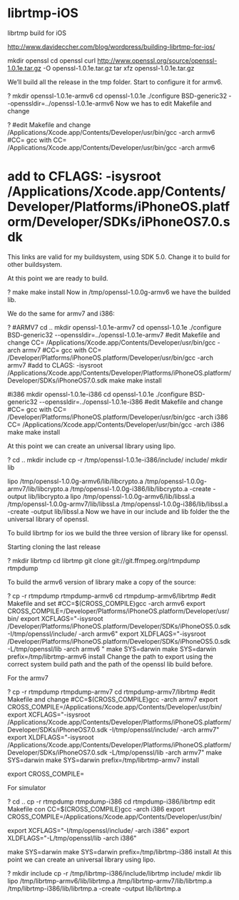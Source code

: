 librtmp-iOS
===========

librtmp build for iOS

http://www.davideccher.com/blog/wordpress/building-librtmp-for-ios/

mkdir openssl
cd openssl
curl http://www.openssl.org/source/openssl-1.0.1e.tar.gz -O openssl-1.0.1e.tar.gz
tar xfz openssl-1.0.1e.tar.gz

We’ll build all the release in the tmp folder.
Start to configure it for armv6.

?
mkdir openssl-1.0.1e-armv6
cd openssl-1.0.1e
./configure BSD-generic32 --openssldir=../openssl-1.0.1e-armv6
Now we has to edit Makefile and change


?
#edit Makefile and change
/Applications/Xcode.app/Contents/Developer/usr/bin/gcc -arch armv6
#CC= gcc with CC= /Applications/Xcode.app/Contents/Developer/usr/bin/gcc -arch armv6
# add to CFLAGS: -isysroot /Applications/Xcode.app/Contents/Developer/Platforms/iPhoneOS.platform/Developer/SDKs/iPhoneOS7.0.sdk
This links are valid for my buildsystem, using SDK 5.0. Change it to  build for other buildsystem.

At this point we are ready to build.

?
make
make install
Now in /tmp/openssl-1.0.0g-armv6 we have the builded lib.

We do the same for armv7 and i386:

?
#ARMV7
cd ..
mkdir openssl-1.0.1e-armv7
cd openssl-1.0.1e
./configure BSD-generic32 --openssldir=../openssl-1.0.1e-armv7
#edit Makefile and change
CC= /Applications/Xcode.app/Contents/Developer/usr/bin/gcc -arch armv7
#CC= gcc with CC= /Developer/Platforms/iPhoneOS.platform/Developer/usr/bin/gcc -arch armv7
#add to CLAGS: -isysroot /Applications/Xcode.app/Contents/Developer/Platforms/iPhoneOS.platform/Developer/SDKs/iPhoneOS7.0.sdk
make
make install
 
#i386
mkdir openssl-1.0.1e-i386
cd openssl-1.0.1e
./configure BSD-generic32 --openssldir=../openssl-1.0.1e-i386
#edit Makefile and change
#CC= gcc with CC= /Developer/Platforms/iPhoneOS.platform/Developer/usr/bin/gcc -arch i386
CC= /Applications/Xcode.app/Contents/Developer/usr/bin/gcc -arch i386
make
make install


At this point we can create an universal library using lipo.

?
cd ..
mkdir include
cp -r /tmp/openssl-1.0.1e-i386/include/ include/
mkdir lib
 
lipo /tmp/openssl-1.0.0g-armv6/lib/libcrypto.a /tmp/openssl-1.0.0g-armv7/lib/libcrypto.a /tmp/openssl-1.0.0g-i386/lib/libcrypto.a -create -output lib/libcrypto.a
lipo /tmp/openssl-1.0.0g-armv6/lib/libssl.a /tmp/openssl-1.0.0g-armv7/lib/libssl.a /tmp/openssl-1.0.0g-i386/lib/libssl.a -create -output lib/libssl.a
Now we have in our include and lib folder the the universal library of openssl.

To build librtmp for ios we build the three version of library like for openssl.

Starting cloning the last release

?
mkdir librtmp
cd librtmp
git clone git://git.ffmpeg.org/rtmpdump rtmpdump

To build the armv6 version of library make a copy of the source:

?
cp -r rtmpdump rtmpdump-armv6
cd rtmpdump-armv6/librtmp
#edit Makefile and set
#CC=$(CROSS_COMPILE)gcc -arch armv6
export CROSS_COMPILE=/Developer/Platforms/iPhoneOS.platform/Developer/usr/bin/
export XCFLAGS="-isysroot /Developer/Platforms/iPhoneOS.platform/Developer/SDKs/iPhoneOS5.0.sdk -I/tmp/openssl/include/ -arch armv6"
export XLDFLAGS="-isysroot /Developer/Platforms/iPhoneOS.platform/Developer/SDKs/iPhoneOS5.0.sdk -L/tmp/openssl/lib -arch armv6 "
make SYS=darwin
make SYS=darwin prefix=/tmp/librtmp-armv6 install
Change the path to export using the correct system build path  and the path of the openssl lib build before.


For the armv7

?
cp -r rtmpdump rtmpdump-armv7
cd rtmpdump-armv7/librtmp
#edit Makefile and change
#CC=$(CROSS_COMPILE)gcc -arch armv7
export CROSS_COMPILE=/Applications/Xcode.app/Contents/Developer/usr/bin/
export XCFLAGS="-isysroot /Applications/Xcode.app/Contents/Developer/Platforms/iPhoneOS.platform/Developer/SDKs/iPhoneOS7.0.sdk -I/tmp/openssl/include/ -arch armv7"
export XLDFLAGS="-isysroot /Applications/Xcode.app/Contents/Developer/Platforms/iPhoneOS.platform/Developer/SDKs/iPhoneOS7.0.sdk -L/tmp/openssl/lib -arch armv7"
make SYS=darwin
make SYS=darwin prefix=/tmp/librtmp-armv7 install

export CROSS_COMPILE=

For simulator

?
cd ..
cp -r rtmpdump rtmpdump-i386
cd rtmpdump-i386/librtmp
edit Makefile con
CC=$(CROSS_COMPILE)gcc -arch i386
export CROSS_COMPILE=/Applications/Xcode.app/Contents/Developer/usr/bin/

export XCFLAGS="-I/tmp/openssl/include/ -arch i386"
export XLDFLAGS="-L/tmp/openssl/lib -arch i386"

make SYS=darwin
make SYS=darwin prefix=/tmp/librtmp-i386 install
At this point we can create an universal library using lipo.

?
mkdir include
cp -r /tmp/librtmp-i386/include/librtmp include/
mkdir lib
lipo /tmp/librtmp-armv6/lib/librtmp.a /tmp/librtmp-armv7/lib/librtmp.a /tmp/librtmp-i386/lib/librtmp.a -create -output lib/librtmp.a

